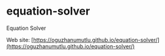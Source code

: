 # equation-solver
Equation Solver

Web site: [https://oguzhanumutlu.github.io/equation-solver/](https://oguzhanumutlu.github.io/equation-solver/)